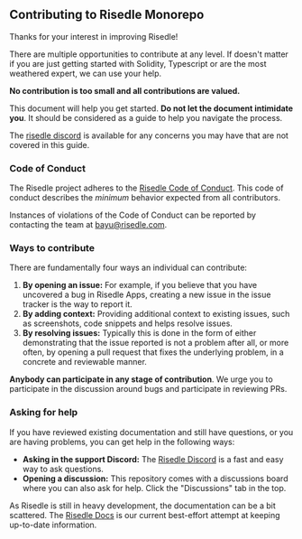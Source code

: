 ## Contributing to Risedle Monorepo

Thanks for your interest in improving Risedle!

There are multiple opportunities to contribute at any level. If doesn't matter
if you are just getting started with Solidity, Typescript or are the most
weathered expert, we can use your help.

**No contribution is too small and all contributions are valued.**

This document will help you get started. **Do not let the document intimidate
you**. It should be considered as a guide to help you navigate the process.

The [risedle discord][risedle-discord] is available for any concerns you may
have that are not covered in this guide.

### Code of Conduct

The Risedle project adheres to the [Risedle Code of Conduct][risedle-coc]. This
code of conduct describes the _minimum_ behavior expected from all
contributors.

Instances of violations of the Code of Conduct can be reported by contacting
the team at [bayu@risedle.com](mailto:bayu@risedle.com).

### Ways to contribute

There are fundamentally four ways an individual can contribute:

1. **By opening an issue:** For example, if you believe that you have uncovered
   a bug in Risedle Apps, creating a new issue in the issue tracker is the way
   to report it.
2. **By adding context:** Providing additional context to existing issues, such
   as screenshots, code snippets and helps resolve issues.
3. **By resolving issues:** Typically this is done in the form of either
   demonstrating that the issue reported is not a problem after all, or more
   often, by opening a pull request that fixes the underlying problem, in a
   concrete and reviewable manner.

**Anybody can participate in any stage of contribution**. We urge you to
participate in the discussion around bugs and participate in reviewing PRs.

### Asking for help

If you have reviewed existing documentation and still have questions, or you
are having problems, you can get help in the following ways:

-   **Asking in the support Discord:** The [Risedle Discord][risedle-discord]
    is a fast and easy way to ask questions.
-   **Opening a discussion:** This repository comes with a discussions board
    where you can also ask for help. Click the "Discussions" tab in the top.

As Risedle is still in heavy development, the documentation can be a bit
scattered. The [Risedle Docs][risedle-docs] is our current best-effort attempt
at keeping up-to-date information.

[risedle-coc]: ./CODE_OF_CONDUCT.md
[risedle-discord]: https://discord.gg/YCSCd97SXj
[risedle-docs]: http://docs.risedle.com
